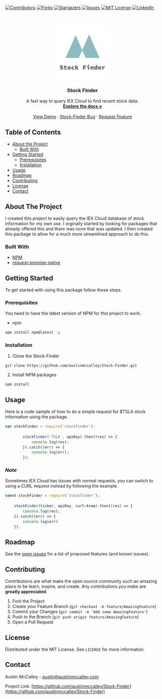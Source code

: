 <!-- PROJECT SHIELDS -->
[![Contributors][contributors-shield]][contributors-url]
[![Forks][forks-shield]][forks-url]
[![Stargazers][stars-shield]][stars-url]
[![Issues][issues-shield]][issues-url]
[![MIT License][license-shield]][license-url]
[![LinkedIn][linkedin-shield]][linkedin-url]



<!-- PROJECT LOGO -->
<br />
<p align="center">
  <a href="https://github.com/austinmccalley/Stock-Finder/">
    <img src="images/logo.png" alt="Logo" width="180" height="180">
  </a>

  <h3 align="center">Stock Finder</h3>

  <p align="center">
     A fast way to query IEX Cloud to find recent stock data.
    <br />
    <a href="https://github.com/austinmccalley/Stock-Finder"><strong>Explore the docs »</strong></a>
    <br />
    <br />
    <a href="https://github.com/austinmccalley/Stock-Finder">View Demo</a>
    ·
    <a href="https://github.com/austinmccalley/Stock-Finder/issues">Stock-Finder Bug</a>
    ·
    <a href="https://github.com/austinmccalley/Stock-Finder/issues">Request Feature</a>
  </p>
</p>



<!-- TABLE OF CONTENTS -->
## Table of Contents

* [About the Project](#about-the-project)
  * [Built With](#built-with)
* [Getting Started](#getting-started)
  * [Prerequisites](#prerequisites)
  * [Installation](#installation)
* [Usage](#usage)
* [Roadmap](#roadmap)
* [Contributing](#contributing)
* [License](#license)
* [Contact](#contact)



<!-- ABOUT THE PROJECT -->
## About The Project

I created this project to easily query the IEX Cloud database of stock information for my own use. I orginally started by looking for packages that already offered this and there was none that was updated. I then created this package to allow for a much more streamlined approach to do this.


### Built With

* [NPM](https://nodejs.org)
* [request-promise-native](https://github.com/request/request-promise-native)



<!-- GETTING STARTED -->
## Getting Started

To get started with using this package follow these steps.

### Prerequisites

You need to have the latest version of NPM for this project to work.
* npm
```sh
npm install npm@latest -g
```

### Installation

1. Clone the Stock-Finder
```sh
git clone https://github.com/austinmccalley/Stock-Finder.git
```
2. Install NPM packages
```sh
npm install
```


<!-- USAGE EXAMPLES -->
## Usage

Here is a code sample of how to do a simple request for $TSLA stock information using the package.

```javascript
var stockFinder = require('stockfinder');

        stockFinder('TSLA', apiKey).then((res) => {
            console.log(res);
        }).catch((err) => {
            console.log(err);
        });
```

### *Note*
Sometimes IEX Cloud has issues with normal requests, you can switch to using a CURL request instead by following the example.

```javascript
const stockFinder = require('stockfinder');

    stockFinder(ticker, apiKey, curl=true).then((res) => {
        console.log(res);
    }).catch((err) => {
        console.log(err)
    });
```

<!-- ROADMAP -->
## Roadmap

See the [open issues](https://github.com/austinmccalley/Stock-Finder/issues) for a list of proposed features (and known issues).



<!-- CONTRIBUTING -->
## Contributing

Contributions are what make the open source community such an amazing place to be learn, inspire, and create. Any contributions you make are **greatly appreciated**.

1. Fork the Project
2. Create your Feature Branch (`git checkout -b feature/AmazingFeature`)
3. Commit your Changes (`git commit -m 'Add some AmazingFeature'`)
4. Push to the Branch (`git push origin feature/AmazingFeature`)
5. Open a Pull Request



<!-- LICENSE -->
## License

Distributed under the MIT License. See `LICENSE` for more information.



<!-- CONTACT -->
## Contact

Austin McCalley - austin@austinmccalley.com

Project Link: [https://github.com/austinmccalley/Stock-Finder](https://github.com/austinmccalley/Stock-Finder)






<!-- MARKDOWN LINKS & IMAGES -->
<!-- https://www.markdownguide.org/basic-syntax/#reference-style-links -->
[contributors-shield]: https://img.shields.io/github/contributors/austinmccalley/Stock-Finder.svg?style=flat-square
[contributors-url]: https://github.com/austinmccalley/Stock-Finder/graphs/contributors
[forks-shield]: https://img.shields.io/github/forks/austinmccalley/Stock-Finder.svg?style=flat-square
[forks-url]: https://github.com/austinmccalley/Stock-Finder/network/members
[stars-shield]: https://img.shields.io/github/stars/austinmccalley/Stock-Finder.svg?style=flat-square
[stars-url]: https://github.com/austinmccalley/Stock-Finder/stargazers
[issues-shield]: https://img.shields.io/github/issues/austinmccalley/Stock-Finder.svg?style=flat-square
[issues-url]: https://github.com/austinmccalley/Stock-Finder/issues
[license-shield]: https://img.shields.io/github/license/austinmccalley/Stock-Finder.svg?style=flat-square
[license-url]: https://github.com/austinmccalley/Stock-Finder/blob/master/LICENSE
[linkedin-shield]: https://img.shields.io/badge/-LinkedIn-black.svg?style=flat-square&logo=linkedin&colorB=555
[linkedin-url]: https://linkedin.com/in/austin-mccalley
[product-screenshot]: images/screenshot.png
